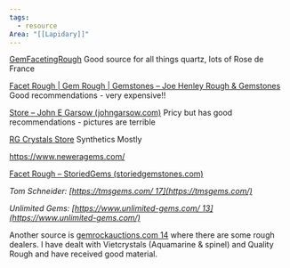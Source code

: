 ```yaml
---
tags:
  - resource
Area: "[[Lapidary]]"
---
```


[GemFacetingRough](https://www.gemfacetingrough.com/)
Good source for all things quartz,  lots of Rose de France

[Facet Rough | Gem Rough | Gemstones – Joe Henley Rough & Gemstones](https://joehenleyrough.com/collections/facet-rough)
Good recommendations -  very expensive!!

[Store – John E Garsow (johngarsow.com)](https://johngarsow.com/store/)
Pricy but has good recommendations - pictures are terrible
 
[RG Crystals Store](https://store.rgcrystals.com/)
Synthetics Mostly

https://www.neweragems.com/

[Facet Rough – StoriedGems (storiedgemstones.com)](https://storiedgemstones.com/collections/facet-rough)

_Tom Schneider: [https://tmsgems.com/ 17](https://tmsgems.com/)_  

_Unlimited Gems: [https://www.unlimited-gems.com/ 13](https://www.unlimited-gems.com/)_

Another source is [gemrockauctions.com 14](http://gemrockauctions.com/) where there are some rough dealers. I have dealt with Vietcrystals (Aquamarine & spinel) and Quality Rough and have received good material.


